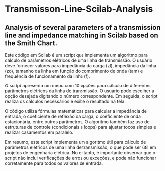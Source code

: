 # Transmisson-Line-Scilab-Analysis
## Analysis of several parameters of a transmission line and impedance matching in Scilab based on the Smith Chart.

Este código em Scilab é um script que implementa um algoritmo para cálculo de parâmetros elétricos de uma linha de transmissão. O usuário deve fornecer valores para impedância da carga (zl), impedância da linha (zo), tamanho da linha em função do comprimento de onda (tam) e frequência de funcionamento da linha (f).

O script apresenta um menu com 10 opções para cálculo de diferentes parâmetros elétricos da linha de transmissão. O usuário pode escolher a opção desejada digitando o número correspondente. Em seguida, o script realiza os cálculos necessários e exibe o resultado na tela.

O código utiliza fórmulas matemáticas para calcular a impedância de entrada, o coeficiente de reflexão da carga, o coeficiente de onda estacionária, entre outros parâmetros. O algoritmo também faz uso de estruturas de controle (condicionais e loops) para ajustar tocos simples e realizar casamentos em paralelo.

Em resumo, este script implementa um algoritmo útil para cálculo de parâmetros elétricos de uma linha de transmissão, o que pode ser útil em projetos de engenharia elétrica. No entanto, é importante observar que o script não inclui verificações de erros ou exceções, e pode não funcionar corretamente para todos os valores de entrada.

